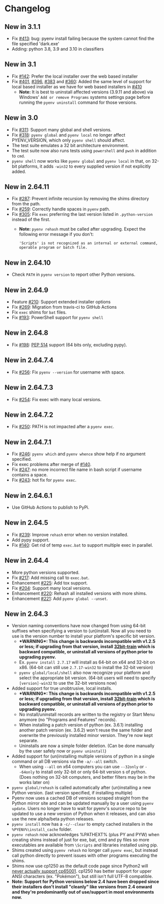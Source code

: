 # Changelog

## New in 3.1.1

- Fix [#413](https://github.com/bberthelemy/pyenv-win/issues/413): bug: pyenv install failing because the system cannot find the file specified 'dark.exe'
- Adding: python 3.8, 3.9 and 3.10 in classifiers

## New in 3.1

- Fix [#142](https://github.com/bberthelemy/pyenv-win/issues/142): Prefer the local installer over the web based installer
- Fix [#401](https://github.com/bberthelemy/pyenv-win/issues/401), [#396](https://github.com/bberthelemy/pyenv-win/issues/396), [#383](https://github.com/bberthelemy/pyenv-win/issues/383) and [#360](https://github.com/bberthelemy/pyenv-win/issues/360): Added the same level of support for local based installer as we have for web based installers in [#410](https://github.com/bberthelemy/pyenv-win/issues/410)
  - **Note:** It is best to uninstall affected versions (3.9.11 and above) via Windows' `Add or remove Programs` systems settings page before running the `pyenv uninstall` command for those versions.

## New in 3.0

- Fix [#311](https://github.com/bberthelemy/pyenv-win/issues/311): Support many global and shell versions.
- Fix [#318](https://github.com/bberthelemy/pyenv-win/issues/318): `pyenv global` and `pyenv local` no longer affect PYENV_VERSION, which only `pyenv shell` should affect.
- The test suite emulates a 32 bit architecture environment.
- The test suite now also runs tests using `powershell` and `pwsh` in addition to `cmd`.
- `pyenv shell` now works like `pyenv global` and `pyenv local` in that, on 32-bit platforms, it adds `-win32` to every supplied version if not explicitly added.

## New in 2.64.11

- Fix [#287](https://github.com/bberthelemy/pyenv-win/issues/287): Prevent infinite recursion by removing the shims directory from the path.
- Fix [#259](https://github.com/bberthelemy/pyenv-win/issues/259): Correctly handle spaces in `pyenv` path.
- Fix [#305](https://github.com/bberthelemy/pyenv-win/issues/305): Fix `exec` preferring the last version listed in `.python-version` instead of the first.
  - **Note:** `pyenv rehash` must be called after upgrading. Expect the following error message if you don't:

    ```plaintext
    'Scripts' is not recognized as an internal or external command,
    operable program or batch file.
    ```

## New in 2.64.10

- Check `PATH` in `pyenv version` to report other Python versions.

## New in 2.64.9

- Feature [#210](https://github.com/bberthelemy/pyenv-win/issues/210): Support extended installer options
- Fix [#269](https://github.com/bberthelemy/pyenv-win/issues/269): Migration from travis-ci to GitHub Actions
- Fix `exec` shims for `bat` files.
- Fix [#193](https://github.com/bberthelemy/pyenv-win/issues/193): PowerShell support for `pyenv shell`

## New in 2.64.8

- Fix [#198](https://github.com/bberthelemy/pyenv-win/issues/198): [PEP 514](https://www.python.org/dev/peps/pep-0514/) support (64 bits only, excluding pypy).

## New in 2.64.7.4

- Fix [#256](https://github.com/bberthelemy/pyenv-win/issues/256): Fix `pyenv --version` for username with space.

## New in 2.64.7.3

- Fix [#254](https://github.com/bberthelemy/pyenv-win/issues/254): Fix exec with many local versions.

## New in 2.64.7.2

- Fix [#250](https://github.com/bberthelemy/pyenv-win/issues/250): PATH is not impacted after a `pyenv exec`.

## New in 2.64.7.1

- Fix [#246](https://github.com/bberthelemy/pyenv-win/issues/246): `pyenv which` and `pyenv whence` show help if no argument specified.
- Fix exec problems after merge of [#140](https://github.com/bberthelemy/pyenv-win/pull/140).
- Fix [#247](https://github.com/bberthelemy/pyenv-win/pull/247): no more incorrect file name in bash script if username contains a space.
- Fix [#243](https://github.com/bberthelemy/pyenv-win/issues/243): hot fix for `pyenv exec`.

## New in 2.64.6.1

- Use GitHub Actions to publish to PyPi.

## New in 2.64.5

- Fix [#239](https://github.com/bberthelemy/pyenv-win/issues/239): Improve `rehash` error when no version installed.
- Add pypy support.
- Fix [#140](https://github.com/bberthelemy/pyenv-win/pull/140): Get rid of temp `exec.bat` to support multiple exec in parallel.

## New in 2.64.4

- More python versions supported.
- Fix [#217](https://github.com/bberthelemy/pyenv-win/pull/217): Add missing call to `exec.bat`.
- Enhancement [#225](https://github.com/bberthelemy/pyenv-win/pull/217): Add tox support.
- Fix [#204](https://github.com/bberthelemy/pyenv-win/issues/239): Support many local versions.
- Enhancement [#220](https://github.com/bberthelemy/pyenv-win/issues/220): Rehash all installed versions with more shims.
- Enhancement [#221](https://github.com/bberthelemy/pyenv-win/pull/221): Add `pyenv global --unset`.

## New in 2.64.3

- Version naming conventions have now changed from using 64-bit suffixes when specifying a version to (un)install. Now all you need to use is the version number to install your platform's specific bit version.
  - **\*WARNING\*: This change is backwards incompatible with v1.2.5 or less; if upgrading from that version, install [32bit-train](installation.md#how-to-use-32-train) which is backward compatible, or uninstall all versions of python prior to upgrading pyenv.**
  - Ex. `pyenv install 2.7.17` will install as 64-bit on x64 and 32-bit on x86. (64-bit can still use `2.7.17-win32` to install the 32-bit version)
  - `pyenv global/local/shell` also now recognize your platform and select the appropriate bit version. (64-bit users will need to specify `[version]-win32` to use the 32-bit versions now)
- Added support for true unobtrusive, local installs.
  - **\*WARNING\*: This change is backwards incompatible with v1.2.5 or less; if upgrading from that version, install [32bit-train](installation.md#how-to-use-32-train) which is backward compatible, or uninstall all versions of python prior to upgrading pyenv.**
  - No install/uninstall records are written to the registry or Start Menu anymore (no "Programs and Features" records).
  - When installing a patch version of python (ex. 3.6.1) installing another patch version (ex. 3.6.2) won't reuse the same folder and overwrite the previously installed minor version. They're now kept separate.
  - Uninstalls are now a simple folder deletion. (Can be done manually by the user safely now or `pyenv uninstall`)
- Added support for (un)installing multiple versions of python in a single command or all DB versions via the `-a/--all` switch.
  - When using `--all` on x64 computers you can use `--32only` or `--64only` to install only 32-bit or only 64-bit version s of python. (Does nothing on 32-bit computers, and better filters may be in the works later on)
- `pyenv global/rehash` is called automatically after (un)installing a new Python version. (last version specified, if installing multiple)
- Pyenv now uses a cached DB of versions scraped straight from the Python mirror site and can be updated manually by a user using `pyenv update`. Users no longer have to wait for pyenv's source repo to be updated to use a new version of Python when it releases, and can also use the new alpha/beta python releases.
- `pyenv install` now has a `-c/--clear` to empty cached installers in the `%PYENV%\install_cache` folder.
- `pyenv rehash` now acknowledges %PATHEXT% (plus PY and PYW) when creating shims instead of just for exe, bat, cmd and py files so more executables are available from `\Scripts` and libraries installed using pip.
- Shims created using `pyenv rehash` no longer call `pyenv exec`, but instead call python directly to prevent issues with other programs executing the shims.
- Shims now use cp1250 as the default code page since Python2 will [never actually support cp65001](https://bugs.python.org/issue6058#msg120712). cp1250 has better support for upper ANSI characters (ex. "Pokémon"), but still isn't full UTF-8 compatible.
- **Note: Support for Python versions below 2.4 have been dropped since their installers don't install "cleanly" like versions from 2.4 onward and they're predominantly out of use/support in most environments now.**
